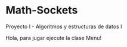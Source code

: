 # Math-Sockets

Proyecto I - Algoritmos y estructuras de datos I 

Hola, para jugar ejecute la clase Menu!
